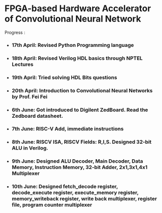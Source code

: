 
# FPGA-based Hardware Accelerator of Convolutional Neural Network 

Progress :
- ### 17th April: Revised Python Programming language
- ### 18th April: Revised Verilog HDL basics through NPTEL Lectures
- ### 19th April: Tried solving HDL Bits questions
- ### 20th April: Introduction to Convolutional Neural Networks by Prof. Fei Fei

- ### 6th June: Got introduced to Digilent ZedBoard. Read the Zedboard datasheet.
- ### 7th June: RISC-V Add, immediate instructions
- ### 8th June: RISCV ISA, RISCV Fields: R,I,S. Designed 32-bit ALU in Verilog.
- ### 9th June: Designed ALU Decoder, Main Decoder, Data Memory, Instruction Memory,    32-bit Adder, 2x1,3x1,4x1 Multiplexer
- ### 10th June: Designed fetch_decode register, decode_execute register, execute_memory register, memory_writeback register, write back multiplexer, register file, program counter multiplexer
